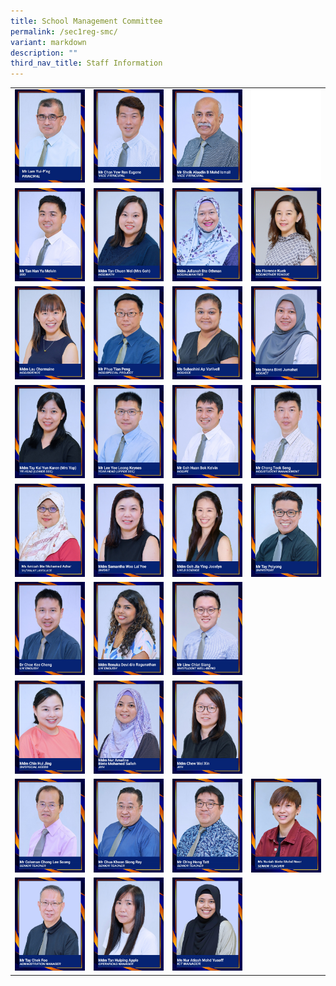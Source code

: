 ```yaml
---
title: School Management Committee
permalink: /sec1reg-smc/
variant: markdown
description: ""
third_nav_title: Staff Information
---
```

<style>
    td, th {
       border: none!important;
    }
</style>


|||||
| :-: | :-: | :-: | :-: |
|![](/images/2MRLAM.jpg)|![](/images/mr%20chan%20yew%20ren%20eugene.jpg)|![](/images/mr%20sheik%20alaudin%20b%20mohd%20ismail.jpg)|![](/images/blankblank.jpg)|
|![](/images/10%20mr%20tan%20han%20yu%20melvin.jpg)|![](/images/09%20mdm%20tan%20chuen%20wei%20(mrs%20goh).jpg)|![](/images/04%20mdm%20julianah%20bte%20othman.jpg)|![](/images/ms%20florence%20kuek.jpg)|
|![](/images/05%20mdm%20lau%20charmaine.jpg)|![](/images/07%20mr%20phua%20tian%20peng.jpg)|![](/images/08%20ms%20subashini%20ap%20varlivell08.jpg)|![](/images/02%20ms%20diyana%20binti%20jumahat.jpg)|
|![](/images/11%20mdm%20tay%20kai%20yun%20karen%20(mrs%20yap).jpg)|![](/images/06%20mr%20lee%20yee%20leong%20keynes.jpg)|![](/images/03%20mr%20goh%20huan%20bok%20kelvin.jpg)|![](/images/01%20mr%20chong%20teck%20seng.jpg)|
|![](/images/amizah%20sh%20ml.jpg)|![](/images/21%20mdm%20samantha%20woo%20lai%20yee.jpg)|![](/images/17%20mdm%20goh%20jia%20ying%20jocelyn.jpg)|![](/images/22%20mr%20tay%20peiyong.jpg)|
|![](/images/16%20dr%20choe%20kee%20cheng.jpg)|![](/images/20%20mdm%20renuka%20devi%20do%20ragunathan.jpg)|![](/images/18%20mr%20liew%20chiat%20siang.jpg)||
|![](/images/15%20mdm%20chin%20hui%20jing.jpg)|![](/images/19%20mdm%20nur%20amalina%20binte%20mohamed%20salleh.jpg)|![](/images/14%20mdm%20chew%20wei%20xin.jpg)||
|![](/images/coleman%20chong.jpg)|![](/images/ray%20chua.jpg)|![](/images/hong%20tatt.jpg)|![](/images/2_nuriah_ST.jpg)|
|![](/images/mr%20tay%20chek%20foo.jpg)|![](/images/mdm%20tan%20huiping%20apple.jpg)|![](/images/Ms_Nur_Atiqah_Mohd_Yusoff.jpg)||
